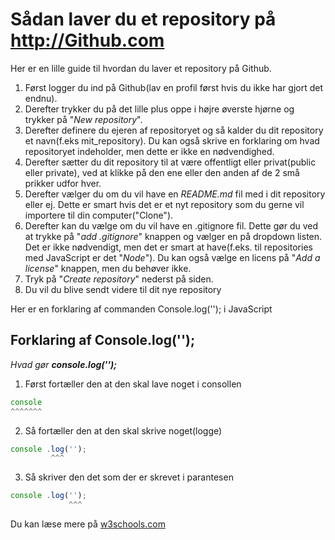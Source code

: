 # Sådan laver du et repository på http://Github.com

Her er en lille guide til hvordan du laver et repository på Github.

1. Først logger du ind på Github(lav en profil først hvis du ikke har gjort det endnu).
2. Derefter trykker du på det lille plus oppe i højre øverste hjørne og trykker på "*New repository*".
3. Derefter definere du ejeren af repositoryet og så kalder du dit repository et navn(f.eks mit_repository). Du kan også skrive en forklaring om hvad repositoryet indeholder, men dette er ikke en nødvendighed.
4. Derefter sætter du dit repository til at være offentligt eller privat(public eller private), ved at klikke på den ene eller den anden af de 2 små prikker udfor hver.
5. Derefter vælger du om du vil have en *README.md* fil med i dit repository eller ej. Dette er smart hvis det er et nyt repository som du gerne vil importere til din computer("Clone").
6. Derefter kan du vælge om du vil have en .gitignore fil. Dette gør du ved at trykke på "_add .gitignore_" knappen og vælger en på dropdown listen. Det er ikke nødvendigt, men det er smart at have(f.eks. til repositories med JavaScript er det "*Node*"). Du kan også vælge en licens på "*Add a license*" knappen, men du behøver ikke.
7. Tryk på "*Create repository*" nederst på siden.
8. Du vil du blive sendt videre til dit nye repository

Her er en forklaring af commanden Console.log(''); i JavaScript

## Forklaring af Console.log('');

_Hvad gør **console.log('');**_

1. Først fortæller den at den skal lave noget i consollen

```javascript 
console
^^^^^^^
```
2. Så fortæller den at den skal skrive noget(logge)
```javascript 
console .log('');
         ^^^
```
3. Så skriver den det som der er skrevet i parantesen
```javascript 
console .log('');
             ^^^
```
Du kan læse mere på [w3schools.com](https://www.w3schools.com/js/js_output.asp)